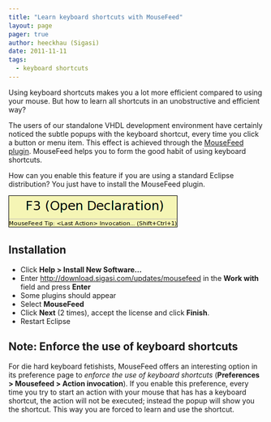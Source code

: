```yaml
---
title: "Learn keyboard shortcuts with MouseFeed"
layout: page 
pager: true
author: heeckhau (Sigasi)
date: 2011-11-11
tags: 
  - keyboard shortcuts
---
```

Using keyboard shortcuts makes you a lot more efficient compared to using your mouse. But how to learn all shortcuts in an unobstructive and efficient way?

The users of our standalone VHDL development environment have certainly noticed the subtle popups with the keyboard shortcut, every time you click a button or menu item. This effect is achieved through the [MouseFeed plugin](https://github.com/heeckhau/mousefeed). MouseFeed helps you to form the good habit of using keyboard shortcuts.

How can you enable this feature if you are using a standard Eclipse distribution? You just have to install the MouseFeed plugin.

![MouseFeed popup for Open Declaration](images/mousefeed.png)

## Installation

* Click **Help > Install New Software...**
* Enter <http://download.sigasi.com/updates/mousefeed> in the **Work with** field and press **Enter**
* Some plugins should appear
* Select **MouseFeed**
* Click **Next** (2 times), accept the license and click **Finish**.
* Restart Eclipse

## Note: Enforce the use of keyboard shortcuts

For die hard keyboard fetishists, MouseFeed offers an interesting option in its preference page to _enforce the use of keyboard shortcuts_ (**Preferences > Mousefeed > Action invocation**). If you enable this preference, every time you try to start an action with your mouse that has has a keyboard shortcut, the action will not be executed; instead the popup will show you the shortcut. This way you are forced to learn and use the shortcut.

